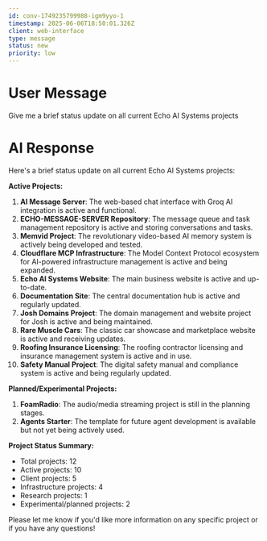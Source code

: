```yaml
---
id: conv-1749235799988-igm9yyo-1
timestamp: 2025-06-06T18:50:01.326Z
client: web-interface
type: message
status: new
priority: low
---
```


# User Message

Give me a brief status update on all current Echo AI Systems projects

# AI Response

Here's a brief status update on all current Echo AI Systems projects:

**Active Projects:**

1. **AI Message Server**: The web-based chat interface with Groq AI integration is active and functional.
2. **ECHO-MESSAGE-SERVER Repository**: The message queue and task management repository is active and storing conversations and tasks.
3. **Memvid Project**: The revolutionary video-based AI memory system is actively being developed and tested.
4. **Cloudflare MCP Infrastructure**: The Model Context Protocol ecosystem for AI-powered infrastructure management is active and being expanded.
5. **Echo AI Systems Website**: The main business website is active and up-to-date.
6. **Documentation Site**: The central documentation hub is active and regularly updated.
7. **Josh Domains Project**: The domain management and website project for Josh is active and being maintained.
8. **Rare Muscle Cars**: The classic car showcase and marketplace website is active and receiving updates.
9. **Roofing Insurance Licensing**: The roofing contractor licensing and insurance management system is active and in use.
10. **Safety Manual Project**: The digital safety manual and compliance system is active and being regularly updated.

**Planned/Experimental Projects:**

1. **FoamRadio**: The audio/media streaming project is still in the planning stages.
2. **Agents Starter**: The template for future agent development is available but not yet being actively used.

**Project Status Summary:**

* Total projects: 12
* Active projects: 10
* Client projects: 5
* Infrastructure projects: 4
* Research projects: 1
* Experimental/planned projects: 2

Please let me know if you'd like more information on any specific project or if you have any questions!


